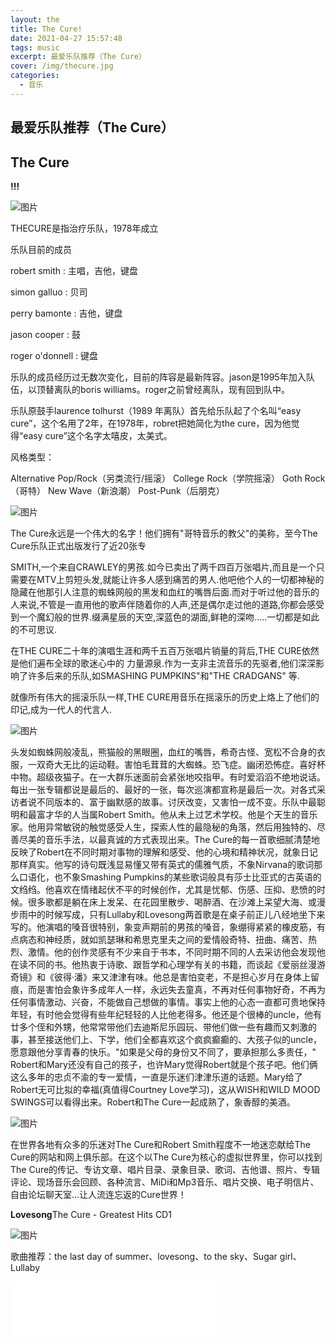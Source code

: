 ```yaml
---
layout: the
title: The Cure!
date: 2021-04-27 15:57:48
tags: music
excerpt: 最爱乐队推荐（The Cure）
cover: /img/thecure.jpg
categories: 
  - 音乐
---
```

## 最爱乐队推荐（The Cure）

## **The Cure**

**!!!**

![图片](https://uploader.shimo.im/f/OOfOpdMowVqv8Uok.jpg!thumbnail?fileGuid=3GcTXdXqGXDKWQCg)

THECURE是指治疗乐队，1978年成立

乐队目前的成员

robert smith : 主唱，吉他，键盘

simon galluo : 贝司

perry bamonte : 吉他，键盘

jason cooper : 鼓

roger o'donnell : 键盘

乐队的成员经历过无数次变化，目前的阵容是最新阵容。jason是1995年加入队伍，以顶替离队的boris williams。roger之前曾经离队，现有回到队中。

乐队原鼓手laurence tolhurst（1989 年离队）首先给乐队起了个名叫“easy cure”，这个名用了2年，在1978年，robret把她简化为the cure，因为他觉得“easy cure”这个名字太嘻皮，太美式。

风格类型：

Alternative Pop/Rock（另类流行/摇滚） College Rock（学院摇滚） Goth Rock（哥特） New Wave（新浪潮） Post-Punk（后朋克）



![图片](https://uploader.shimo.im/f/hysBh15VIRjihBlb.jpg!thumbnail?fileGuid=3GcTXdXqGXDKWQCg)

The Cure永远是一个伟大的名字！他们拥有"哥特音乐的教父"的美称，至今The Cure乐队正式出版发行了近20张专

SMITH,一个来自CRAWLEY的男孩.如今已卖出了两千四百万张唱片,而且是一个只需要在MTV上剪短头发,就能让许多人感到痛苦的男人.他吧他个人的一切都神秘的隐藏在他那引人注意的蜘蛛网般的黑发和血红的嘴唇后面.而对于听过他的音乐的人来说,不管是一直用他的歌声伴随着你的人声,还是偶尔走过他的道路,你都会感受到一个魔幻般的世界.缀满星辰的天空,深蓝色的湖面,鲜艳的深吻.....一切都是如此的不可思议.

在THE CURE二十年的演唱生涯和两千五百万张唱片销量的背后,THE CURE依然是他们遍布全球的歌迷心中的 力量源泉.作为一支非主流音乐的先驱者,他们深深影响了许多后来的乐队,如SMASHING PUMPKINS"和"THE CRADGANS" 等.

就像所有伟大的摇滚乐队一样,THE CURE用音乐在摇滚乐的历史上烙上了他们的印记,成为一代人的代言人.

![图片](https://uploader.shimo.im/f/yD6pC1PCMhGzL99Z.jpg!thumbnail?fileGuid=3GcTXdXqGXDKWQCg)



头发如蜘蛛网般凌乱，熊猫般的黑眼圈，血红的嘴唇，希奇古怪、宽松不合身的衣服，一双奇大无比的运动鞋。害怕毛茸茸的大蜘蛛。恐飞症。幽闭恐怖症。喜好杯中物。超级夜猫子。在一大群乐迷面前会紧张地咬指甲。有时爱滔滔不绝地说话。每出一张专辑都说是最后的、最好的一张，每次巡演都宣称是最后一次。对各式采访者说不同版本的、富于幽默感的故事。讨厌改变，又害怕一成不变。乐队中最聪明和最富才华的人当属Robert Smith。他从未上过艺术学校。他是个天生的音乐家。他用异常敏锐的触觉感受人生，探索人性的最隐秘的角落，然后用独特的、尽善尽美的音乐手法，以最真诚的方式表现出来。The Cure的每一首歌细腻清楚地反映了Robert在不同时期对事物的理解和感受、他的心境和精神状况，就象日记那样真实。他写的诗句既浅显易懂又带有英式的儒雅气质，不象Nirvana的歌词那么口语化，也不象Smashing Pumpkins的某些歌词般具有莎士比亚式的古英语的文绉绉。他喜欢在情绪起伏不平的时候创作，尤其是忧郁、伤感、压抑、悲愤的时候。很多歌都是躺在床上发呆、在花园里散步、喝醉酒、在沙滩上呆望大海、或漫步雨中的时候写成，只有Lullaby和Lovesong两首歌是在桌子前正儿八经地坐下来写的。他演唱的嗓音很特别，象变声期前的男孩的嗓音，象绷得紧紧的橡皮筋，有点病态和神经质，就如凯瑟琳和希思克里夫之间的爱情般奇特、扭曲、痛苦、热烈、激情。他的创作灵感有不少来自于书本，不同时期不同的人去采访他会发现他在读不同的书。他热衷于诗歌、跟哲学和心理学有关的书籍，而谈起《爱丽丝漫游奇镜》和《彼得·潘》来又津津有味。他总是害怕变老，不是担心岁月在身体上留痕，而是害怕会象许多成年人一样，永远失去童真，不再对任何事物好奇，不再为任何事情激动、兴奋，不能做自己想做的事情。事实上他的心态一直都可贵地保持年轻，有时他会觉得有些年纪轻轻的人比他老得多。他还是个很棒的uncle，他有廿多个侄和外甥，他常常带他们去迪斯尼乐园玩、带他们做一些有趣而又刺激的事，甚至接送他们上、下学，他们全都喜欢这个疯疯癫癫的、大孩子似的uncle，愿意跟他分享青春的快乐。"如果是父母的身份又不同了，要承担那么多责任，" Robert和Mary还没有自己的孩子，也许Mary觉得Robert就是个孩子吧。他们俩这么多年的忠贞不渝的专一爱情，一直是乐迷们津津乐道的话题。Mary给了Robert无可比拟的幸福(真值得Courtney Love学习)，这从WISH和WILD MOOD SWINGS可以看得出来。Robert和The Cure一起成熟了，象香醇的美酒。

![图片](https://uploader.shimo.im/f/uNdNHoO5SKU994oC.gif?fileGuid=3GcTXdXqGXDKWQCg)

在世界各地有众多的乐迷对The Cure和Robert Smith程度不一地迷恋献给The Cure的网站和网上俱乐部。在这个以The Cure为核心的虚拟世界里，你可以找到The Cure的传记、专访文章、唱片目录、录象目录、歌词、吉他谱、照片、专辑评论、现场音乐会回顾、各种流言、MiDi和Mp3音乐、唱片交换、电子明信片、自由论坛聊天室...让人流连忘返的Cure世界！

**Lovesong**The Cure - Greatest Hits CD1

![图片](https://uploader.shimo.im/f/YUdooAo0AG3O083W.jpg!thumbnail?fileGuid=3GcTXdXqGXDKWQCg)

歌曲推荐：the last day of summer、lovesong、to the sky、Sugar girl、Lullaby

<iframe frameborder="no" border="0" marginwidth="0" marginheight="0" width=330 height=86 src="//music.163.com/outchain/player?type=2&id=21969941&auto=0&height=66"></iframe>
